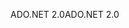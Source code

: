 <span data-ttu-id="7098b-101">ADO.NET 2.0</span><span class="sxs-lookup"><span data-stu-id="7098b-101">ADO.NET 2.0</span></span>